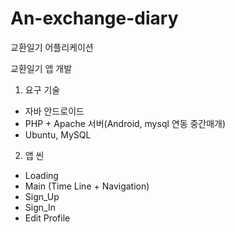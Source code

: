 # An-exchange-diary
교환일기 어플리케이션

교환일기 앱 개발

1. 요구 기술
- 자바 안드로이드
- PHP + Apache 서버(Android, mysql 연동 중간매개)
- Ubuntu, MySQL

2. 앱 씬
- Loading
- Main (Time Line  + Navigation)
- Sign_Up
- Sign_In
- Edit Profile
